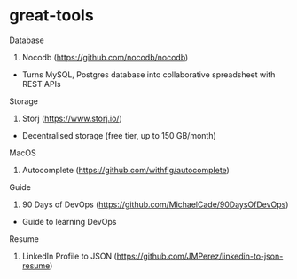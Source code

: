 # great-tools

Database

1) Nocodb (https://github.com/nocodb/nocodb)
- Turns MySQL, Postgres database into collaborative spreadsheet with REST APIs

Storage
1) Storj (https://www.storj.io/)
- Decentralised storage (free tier, up to 150 GB/month)

MacOS
1) Autocomplete (https://github.com/withfig/autocomplete)

Guide

1) 90 Days of DevOps (https://github.com/MichaelCade/90DaysOfDevOps)
- Guide to learning DevOps

Resume
1) LinkedIn Profile to JSON (https://github.com/JMPerez/linkedin-to-json-resume)
